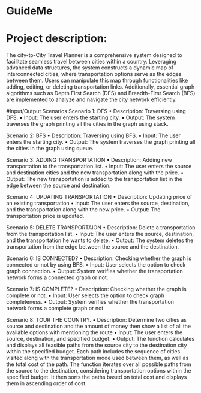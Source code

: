 # GuideMe

# Project description: 
The city-to-City Travel Planner is a comprehensive system designed to 
facilitate seamless travel between cities within a country. Leveraging advanced 
data structures, the system constructs a dynamic map of interconnected 
cities, where transportation options serve as the edges between them. Users 
can manipulate this map through functionalities like adding, editing, or deleting 
transportation links. Additionally, essential graph algorithms such as Depth 
First Search (DFS) and Breadth-First Search (BFS) are implemented to analyze 
and navigate the city network efficiently. 

#Input/Output Scenarios 
Scenario 1: DFS 
• Description: Traversing using DFS. 
• Input: The user enters the starting city. 
• Output: The system traverses the graph printing all the cities in the graph using stack. 

Scenario 2: BFS 
• Description: Traversing using BFS. 
• Input: The user enters the starting city. 
• Output: The system traverses the graph printing all the cities in the graph using queue. 

Scenario 3: ADDING TRANSPORTATION 
• Description: Adding new transportation to the transportation list. 
• Input: The user enters the source and destination cities and the new transportation along with the 
price. 
• Output: The new transportation is added to the transportation list in the edge between the source 
and destination. 

Scenario 4: UPDATING TRANSPORTATION 
• Description: Updating price of an existing transportation 
• Input: The user enters the source, destination, and the transportation along with the new price. 
• Output: The transportation price is updated. 

Scenario 5: DELETE TRANSPORTAION 
• Description: Delete a transportation from the transportation list. 
• Input: The user enters the source, destination, and the transportation he wants to delete. 
• Output: The system deletes the transportation from the edge between the source and the 
destination. 

Scenario 6: IS CONNECTED? 
• Description: Checking whether the graph is connected or not by using BFS. 
• Input: User selects the option to check graph connection. 
• Output: System verifies whether the transportation network forms a connected graph or not. 

Scenario 7: IS COMPLETE? 
• Description: Checking whether the graph is complete or not. 
• Input: User selects the option to check graph completeness. 
• Output: System verifies whether the transportation network forms a complete graph or not. 

Scenario 8: TOUR THE COUNTRY. 
• Description: Determine two cities as source and destination and the amount of money then show 
a list of all the available options with mentioning the route 
• Input: The user enters the source, destination, and specified budget. 
• Output: The function calculates and displays all feasible paths from the source city to the 
destination city within the specified budget. Each path includes the sequence of cities visited 
along with the transportation mode used between them, as well as the total cost of the path. The 
function iterates over all possible paths from the source to the destination, considering 
transportation options within the specified budget. It then sorts the paths based on total cost and 
displays them in ascending order of cost.


